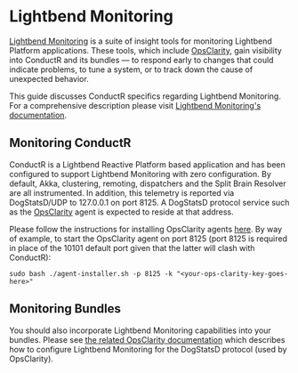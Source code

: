 # Lightbend Monitoring

[Lightbend Monitoring](http://developer.lightbend.com/docs/monitoring/latest/home.html) is a suite of insight tools for monitoring Lightbend Platform applications. These tools, which include [OpsClarity](https://www.opsclarity.com/), gain visibility into ConductR and its bundles — to respond early to changes that could indicate problems, to tune a system, or to track down the cause of unexpected behavior.

This guide discusses ConductR specifics regarding Lightbend Monitoring. For a comprehensive description please visit [Lightbend Monitoring's documentation](http://developer.lightbend.com/docs/monitoring/latest/home.html).

## Monitoring ConductR

ConductR is a Lightbend Reactive Platform based application and has been configured to support Lightbend Monitoring with zero configuration. By default, Akka, clustering, remoting, dispatchers and the Split Brain Resolver are all instrumented. In addition, this telemetry is reported via DogStatsD/UDP to 127.0.0.1 on port 8125. A DogStatsD protocol service such as the [OpsClarity](https://www.opsclarity.com/) agent is expected to reside at that address.

Please follow the instructions for installing OpsClarity agents [here](https://support.opsclarity.com/hc/en-us/articles/213214888-Install-the-OpsClarity-agent). 
By way of example, to start the OpsClarity agent on port 8125 (port 8125 is required in place of the 10101 default port given that the latter will clash with ConductR):

```
sudo bash ./agent-installer.sh -p 8125 -k "<your-ops-clarity-key-goes-here>"
```

## Monitoring Bundles

You should also incorporate Lightbend Monitoring capabilities into your bundles. Please see [the related OpsClarity documentation](https://support.opsclarity.com/hc/en-us/articles/115005141468-Akka-Statsd-Support) which describes how to configure Lightbend Monitoring for the DogStatsD protocol (used by OpsClarity).
